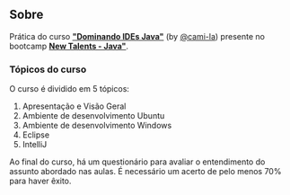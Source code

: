 ## Sobre

Prática do curso **["Dominando IDEs Java"](https://digitalinnovation.one/cursos/dominando-ides-java)** (by [@cami-la](https://github.com/cami-la)) presente no bootcamp [**New Talents - Java"**](../../../).

### Tópicos do curso

O curso é dividido em 5 tópicos:

1. Apresentação e Visão Geral
2. Ambiente de desenvolvimento Ubuntu
3. Ambiente de desenvolvimento Windows
4. Eclipse
5. IntelliJ

Ao final do curso, há um questionário para avaliar o entendimento do assunto abordado nas aulas. É necessário um acerto de pelo menos 70% para haver êxito.